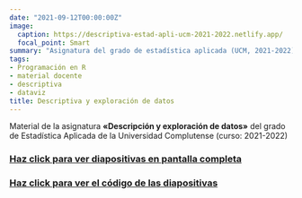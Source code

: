 ```yaml
---
date: "2021-09-12T00:00:00Z"
image:
  caption: https://descriptiva-estad-apli-ucm-2021-2022.netlify.app/
  focal_point: Smart
summary: "Asignatura del grado de estadística aplicada (UCM, 2021-2022)"
tags:
- Programación en R
- material docente
- descriptiva
- dataviz
title: Descriptiva y exploración de datos
---
```


Material de la asignatura **«Descripción y exploración de datos»** del grado de Estadística Aplicada de la Universidad Complutense (curso: 2021-2022)

### [Haz click para ver diapositivas en pantalla completa](https://descriptiva-estad-apli-ucm-2021-2022.netlify.app/)

### [Haz click para ver el código de las diapositivas](https://github.com/dadosdelaplace/docencia)


